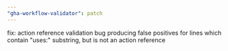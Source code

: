 ```yaml
---
"gha-workflow-validator": patch
---
```


fix: action reference validation bug producing false positives for lines which
contain "uses:" substring, but is not an action reference
